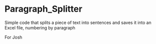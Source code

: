 # Paragraph_Splitter
Simple code that splits a piece of text into sentences and saves it into an Excel file, numbering by paragraph

For Josh
